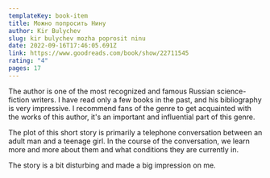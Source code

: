 ```yaml
---
templateKey: book-item
title: Можно попросить Нину
author: Kir Bulychev
slug: kir bulychev mozha poprosit ninu
date: 2022-09-16T17:46:05.691Z
link: https://www.goodreads.com/book/show/22711545
rating: "4"
pages: 17
---
```

The author is one of the most recognized and famous Russian science-fiction writers. I have read only a few books in the past, and his bibliography is very impressive. I recommend fans of the genre to get acquainted with the works of this author, it's an important and influential part of this genre.

The plot of this short story is primarily a telephone conversation between an adult man and a teenage girl. In the course of the conversation, we learn more and more about them and what conditions they are currently in.

The story is a bit disturbing and made a big impression on me.